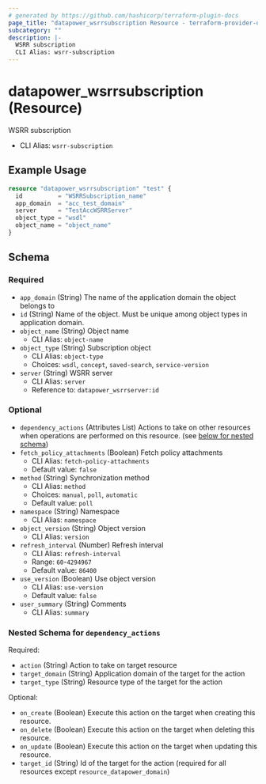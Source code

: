 ```yaml
---
# generated by https://github.com/hashicorp/terraform-plugin-docs
page_title: "datapower_wsrrsubscription Resource - terraform-provider-datapower"
subcategory: ""
description: |-
  WSRR subscription
  CLI Alias: wsrr-subscription
---
```


# datapower_wsrrsubscription (Resource)

WSRR subscription
  - CLI Alias: `wsrr-subscription`

## Example Usage

```terraform
resource "datapower_wsrrsubscription" "test" {
  id          = "WSRRSubscription_name"
  app_domain  = "acc_test_domain"
  server      = "TestAccWSRRServer"
  object_type = "wsdl"
  object_name = "object_name"
}
```

<!-- schema generated by tfplugindocs -->
## Schema

### Required

- `app_domain` (String) The name of the application domain the object belongs to
- `id` (String) Name of the object. Must be unique among object types in application domain.
- `object_name` (String) Object name
  - CLI Alias: `object-name`
- `object_type` (String) Subscription object
  - CLI Alias: `object-type`
  - Choices: `wsdl`, `concept`, `saved-search`, `service-version`
- `server` (String) WSRR server
  - CLI Alias: `server`
  - Reference to: `datapower_wsrrserver:id`

### Optional

- `dependency_actions` (Attributes List) Actions to take on other resources when operations are performed on this resource. (see [below for nested schema](#nestedatt--dependency_actions))
- `fetch_policy_attachments` (Boolean) Fetch policy attachments
  - CLI Alias: `fetch-policy-attachments`
  - Default value: `false`
- `method` (String) Synchronization method
  - CLI Alias: `method`
  - Choices: `manual`, `poll`, `automatic`
  - Default value: `poll`
- `namespace` (String) Namespace
  - CLI Alias: `namespace`
- `object_version` (String) Object version
  - CLI Alias: `version`
- `refresh_interval` (Number) Refresh interval
  - CLI Alias: `refresh-interval`
  - Range: `60`-`4294967`
  - Default value: `86400`
- `use_version` (Boolean) Use object version
  - CLI Alias: `use-version`
  - Default value: `false`
- `user_summary` (String) Comments
  - CLI Alias: `summary`

<a id="nestedatt--dependency_actions"></a>
### Nested Schema for `dependency_actions`

Required:

- `action` (String) Action to take on target resource
- `target_domain` (String) Application domain of the target for the action
- `target_type` (String) Resource type of the target for the action

Optional:

- `on_create` (Boolean) Execute this action on the target when creating this resource.
- `on_delete` (Boolean) Execute this action on the target when deleting this resource.
- `on_update` (Boolean) Execute this action on the target when updating this resource.
- `target_id` (String) Id of the target for the action (required for all resources except `resource_datapower_domain`)
